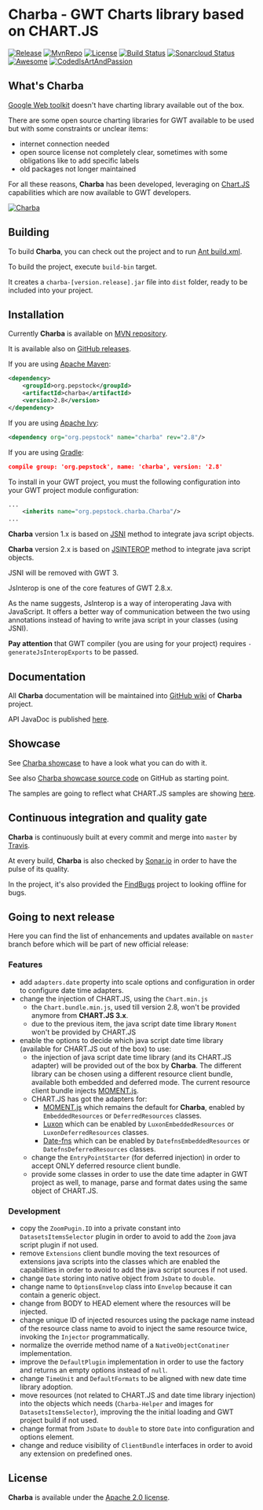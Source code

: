 Charba - GWT Charts library based on CHART.JS
===============================================

[![Release](https://img.shields.io/github/release/pepstock-org/Charba.svg)](https://github.com/pepstock-org/Charba/releases/latest) [![MvnRepo](https://maven-badges.herokuapp.com/maven-central/org.pepstock/charba/badge.svg)](https://mvnrepository.com/artifact/org.pepstock/charba) [![License](https://img.shields.io/github/license/pepstock-org/Charba.svg)](https://github.com/pepstock-org/Charba/blob/master/LICENSE-2.0.txt) [![Build Status](https://travis-ci.com/pepstock-org/Charba.svg?branch=master)](https://travis-ci.com/pepstock-org/Charba) [![Sonarcloud Status](https://sonarcloud.io/api/project_badges/measure?project=pepstock-org_Charba&metric=alert_status)](https://sonarcloud.io/dashboard?id=pepstock-org_Charba) [![Awesome](https://awesome.re/badge-flat2.svg)](https://github.com/chartjs/awesome) [![CodedIsArtAndPassion](https://img.shields.io/badge/coding%20is-art%20and%20passion-E760A4.svg)](https://img.shields.io/badge/coding%20is-art%20and%20passion-E760A4.svg)

What's Charba
--------

[Google Web toolkit](http://www.gwtproject.org/) doesn't have charting library available out of the box.

There are some open source charting libraries for GWT available to be used but with some constraints or unclear items:

 * internet connection needed
 * open source license not completely clear, sometimes with some obligations like to add specific labels
 * old packages not longer maintained

For all these reasons, **Charba** has been developed, leveraging on [Chart.JS](http://www.chartjs.org/) capabilities which are now available to GWT developers.

[![Charba](https://github.com/pepstock-org/Charba/wiki/images/charba_jar_trend.png)](https://github.com/pepstock-org/Charba-Showcase/blob/2.8/src/org/pepstock/charba/showcase/client/views/HomeView.java)
    
Building
--------

To build **Charba**, you can check out the project and to run [Ant build.xml](https://github.com/pepstock-org/Charba/blob/master/build.xml).

To build the project, execute `build-bin` target.

It creates a `charba-[version.release].jar` file into `dist` folder, ready to be included into your project.

Installation
------------

Currently **Charba** is available on [MVN repository](https://mvnrepository.com/artifact/org.pepstock/charba).

It is available also on [GitHub releases](https://github.com/pepstock-org/Charba/releases).

If you are using [Apache Maven](https://maven.apache.org/):

```xml
<dependency>
    <groupId>org.pepstock</groupId>
    <artifactId>charba</artifactId>
    <version>2.8</version>
</dependency>
```

If you are using [Apache Ivy](http://ant.apache.org/ivy/):

```xml
<dependency org="org.pepstock" name="charba" rev="2.8"/>
```

If you are using [Gradle](https://gradle.org/):

```json
compile group: 'org.pepstock', name: 'charba', version: '2.8'
```

To install in your GWT project, you must the following configuration into your GWT project module configuration:

```xml
...
    <inherits name="org.pepstock.charba.Charba"/>
...
```

**Charba** version 1.x is based on [JSNI](http://www.gwtproject.org/doc/latest/DevGuideCodingBasicsJSNI.html) method to integrate java script objects. 

**Charba** version 2.x is based on [JSINTEROP](http://www.gwtproject.org/doc/latest/DevGuideCodingBasicsJsInterop.html) method to integrate java script objects.

JSNI will be removed with GWT 3.

JsInterop is one of the core features of GWT 2.8.x. 

As the name suggests, JsInterop is a way of interoperating Java with JavaScript. It offers a better way of communication between the two using annotations instead of having to write java script in your classes (using JSNI).

**Pay attention** that GWT compiler (you are using for your project) requires `-generateJsInteropExports` to be passed.

Documentation
-------------

All **Charba** documentation will be maintained into [GitHub wiki](https://github.com/pepstock-org/Charba/wiki) of **Charba** project.

API JavaDoc is published [here](http://www.pepstock.org/Charba/2.8/index.html).

Showcase
--------

See [Charba showcase](http://www.pepstock.org/Charba-Showcase/Charba_Showcase.html) to have a look what you can do with it.

See also [Charba showcase source code](https://github.com/pepstock-org/Charba-Showcase) on GitHub as starting point.

The samples are going to reflect what CHART.JS samples are showing [here](http://www.chartjs.org/samples/latest/).

Continuous integration and quality gate
---------------------------------------

**Charba** is continuously built at every commit and merge into `master` by [Travis](https://travis-ci.com/pepstock-org/Charba).

At every build, **Charba** is also checked by [Sonar.io](https://sonarcloud.io/dashboard?id=pepstock-org_Charba) in order to have the pulse of its quality.

In the project, it's also provided the [FindBugs](https://github.com/pepstock-org/Charba/blob/2.8/charba.fbp) project to looking offline for bugs.

Going to next release
-------

Here you can find the list of enhancements and updates available on `master` branch before which will be part of new official release:

### Features

 * add `adapters.date` property into scale options and configuration in order to configure date time adapters.
 * change the injection of CHART.JS, using the `Chart.min.js`
   * the `Chart.bundle.min.js`, used till version 2.8, won't be provided anymore from **CHART.JS 3.x**.
   * due to the previous item, the java script date time library `Moment` won't be provided by CHART.JS
 * enable the options to decide which java script date time library (available for CHART.JS out of the box) to use:
   * the injection of java script date time library (and its CHART.JS adapter) will be provided out of the box by **Charba**. The different library can be chosen using a different resource client bundle, available both embedded and deferred mode. The current resource client bundle injects [MOMENT.js](https://momentjs.com/). 
   * CHART.JS has got the adapters for:
     * [MOMENT.js](https://momentjs.com/) which remains the default for **Charba**, enabled by `EmbeddedResources` or `DeferredResources` classes.
     * [Luxon](https://moment.github.io/luxon/) which can be enabled by `LuxonEmbeddedResources` or `LuxonDeferredResources` classes. 
     * [Date-fns](https://date-fns.org/) which can be enabled by `DatefnsEmbeddedResources` or `DatefnsDeferredResources` classes. 
   * change the `EntryPointStarter` (for deferred injection) in order to accept ONLY deferred resource client bundle.  
   * provide some classes in order to use the date time adapter in GWT project as well, to manage, parse and format dates using the same object of CHART.JS.
   
### Development

 * copy the `ZoomPugin.ID` into a private constant into `DatasetsItemsSelector` plugin in order to avoid to add the `Zoom` java script plugin if not used.
 * remove `Extensions` client bundle moving the text resources of extensions java scripts into the classes which are enabled the capabilities in order to avoid to add the java script sources if not used.
 * change `Date` storing into native object from `JsDate` to `double`.
 * change name to `OptionsEnvelop` class into `Envelop` because it can contain a generic object.
 * change from BODY to HEAD element where the resources will be injected.
 * change unique ID of injected resources using the package name instead of the resource class name to avoid to inject the same resource twice, invoking the `Injector` programmatically.
 * normalize the override method name of a `NativeObjectConatiner` implementation.
 * improve the `DefaultPlugin` implementation in order to use the factory and returns an empty options instead of `null`.
 * change `TimeUnit` and `DefaultFormats` to be aligned with new date time library adoption.
 * move resources (not related to CHART.JS and date time library injection) into the objects which needs (`Charba-Helper` and images for `DatasetsItemsSelector`), improving the the initial loading and GWT project build if not used.
 * change format from `JsDate` to `double` to store `Date` into configuration and options element.
 * change and reduce visibility of `ClientBundle` interfaces in order to avoid any extension on predefined ones.
 
License
-------

 **Charba** is available under the [Apache 2.0 license](https://www.apache.org/licenses/LICENSE-2.0).
